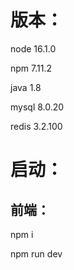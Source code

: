 # 版本：

node 16.1.0

npm 7.11.2

java 1.8

mysql 8.0.20

redis 3.2.100



# 启动：

## 前端：

npm  i	

npm run dev

